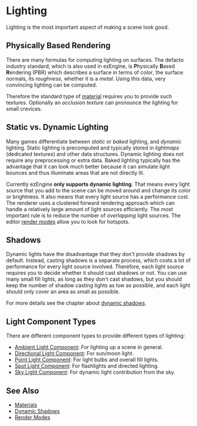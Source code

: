 # Lighting

Lighting is the most important aspect of making a scene look good.

## Physically Based Rendering

There are many formulas for computing lighting on surfaces. The defacto industry standard, which is also used in ezEngine, is **P**hysically **B**ased **R**endering (PBR) which describes a surface in terms of *color*, the surface normals, its *roughness*, whether it is a *metal*. Using this data, very convincing lighting can be computed.

Therefore the standard type of [material](../../materials/materials-overview.md) requires you to provide such textures. Optionally an *occlusion texture* can pronounce the lighting for small crevices.

## Static vs. Dynamic Lighting

Many games differentiate between *static* or *baked* lighting, and *dynamic* lighting. Static lighting is precomputed and typically stored in *lightmaps* (dedicated textures) and other data structures. Dynamic lighting does not require any preprocessing or extra data. Baked lighting typically has the advantage that it can look much better because it can simulate light bounces and thus illuminate areas that are not directly lit.

Currently ezEngine **only supports dynamic lighting**. That means every light source that you add to the scene can be moved around and change its color or brightness. It also means that every light source has a performance cost. The renderer uses a clustered forward rendering approach which can handle a relatively large amount of light sources efficiently. The most important rule is to reduce the number of *overlapping* light sources. The editor [render modes](../../editor/editor-views.md#render-modes) allow you to look for hotspots.

## Shadows

Dynamic lights have the disadvantage that they don't provide shadows by default. Instead, casting shadows is a separate process, which costs a lot of performance for every light source involved. Therefore, each light source requires you to decide whether it should cast shadows or not. You can use many small fill lights, as long as they don't cast shadows, but you should keep the number of shadow casting lights as low as possible, and each light should only cover an area as small as possible.

For more details see the chapter about [dynamic shadows](dynamic-shadows.md).

## Light Component Types

There are different component types to provide different types of lighting:

* [Ambient Light Component](ambient-light-component.md): For lighting up a scene in general.
* [Directional Light Component](directional-light-component.md): For sun/moon light.
* [Point Light Component](point-light-component.md): For light bulbs and overall fill lights.
* [Spot Light Component](spot-light-component.md): For flashlights and directed lighting.
* [Sky Light Component](sky-light-component.md): For dynamic light contribution from the sky.

## See Also


* [Materials](../../materials/materials-overview.md)
* [Dynamic Shadows](dynamic-shadows.md)
* [Render Modes](../../editor/editor-views.md#render-modes)